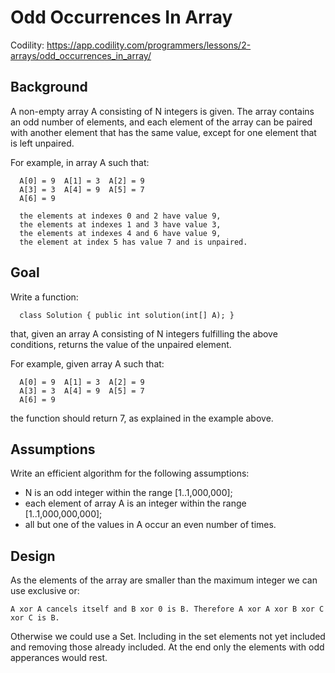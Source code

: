 # Odd Occurrences In Array

Codility: https://app.codility.com/programmers/lessons/2-arrays/odd_occurrences_in_array/

## Background

A non-empty array A consisting of N integers is given. The array contains an odd number of elements, and each element of the array can be paired with another element that has the same value, except for one element that is left unpaired.

For example, in array A such that:

```
  A[0] = 9  A[1] = 3  A[2] = 9
  A[3] = 3  A[4] = 9  A[5] = 7
  A[6] = 9
```

```
  the elements at indexes 0 and 2 have value 9,
  the elements at indexes 1 and 3 have value 3,
  the elements at indexes 4 and 6 have value 9,
  the element at index 5 has value 7 and is unpaired.
```

## Goal

Write a function:

```
  class Solution { public int solution(int[] A); }
```

that, given an array A consisting of N integers fulfilling the above conditions, returns the value of the unpaired element.

For example, given array A such that:

```
  A[0] = 9  A[1] = 3  A[2] = 9
  A[3] = 3  A[4] = 9  A[5] = 7
  A[6] = 9
```

the function should return 7, as explained in the example above.

## Assumptions

Write an efficient algorithm for the following assumptions:

* N is an odd integer within the range [1..1,000,000];
* each element of array A is an integer within the range [1..1,000,000,000];
* all but one of the values in A occur an even number of times.

## Design

As the elements of the array are smaller than the maximum integer we can use exclusive or:

```
A xor A cancels itself and B xor 0 is B. Therefore A xor A xor B xor C xor C is B.
```

Otherwise we could use a Set. Including in the set elements not yet included and removing those already included. At the end only the elements with odd apperances would rest.
